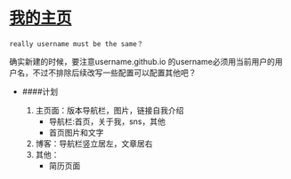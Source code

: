 [我的主页](http://shellphone.github.io)
====================
```
really username must be the same？
```
确实新建的时候，要注意username.github.io 的username必须用当前用户的用户名，不过不排除后续改写一些配置可以配置其他吧？  

- ####计划  
  
  1. 主页面：版本导航栏，图片，链接自我介绍
     + 导航栏:首页，关于我，sns，其他
     + 首页图片和文字
  2. 博客：导航栏竖立居左，文章居右
  3. 其他：
     - 简历页面
